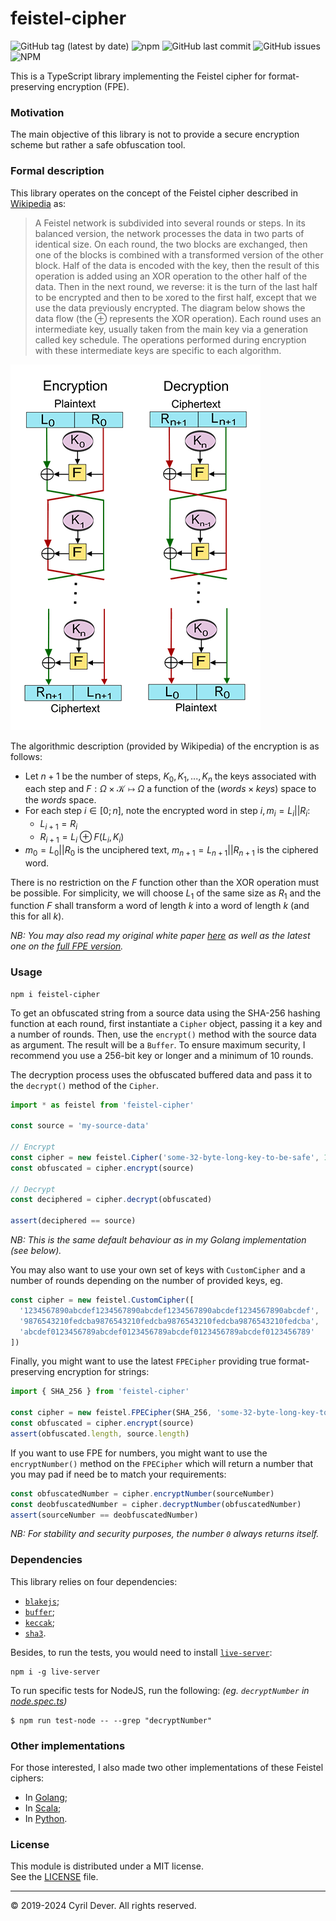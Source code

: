 # feistel-cipher

![GitHub tag (latest by date)](https://img.shields.io/github/v/tag/cyrildever/feistel-cipher)
![npm](https://img.shields.io/npm/dw/feistel-cipher)
![GitHub last commit](https://img.shields.io/github/last-commit/cyrildever/feistel-cipher)
![GitHub issues](https://img.shields.io/github/issues/cyrildever/feistel-cipher)
![NPM](https://img.shields.io/npm/l/feistel-cipher)

This is a TypeScript library implementing the Feistel cipher for format-preserving encryption (FPE).

### Motivation

The main objective of this library is not to provide a secure encryption scheme but rather a safe obfuscation tool.


### Formal description

This library operates on the concept of the Feistel cipher described in [Wikipedia](https://en.wikipedia.org/wiki/Feistel_cipher) as:
> A Feistel network is subdivided into several rounds or steps. In its balanced version, the network processes the data in two parts of identical size. On each round, the two blocks are exchanged, then one of the blocks is combined with a transformed version of the other block.
> Half of the data is encoded with the key, then the result of this operation is added using an XOR operation to the other half of the data.
> Then in the next round, we reverse: it is the turn of the last half to be encrypted and then to be xored to the first half, except that we use the data previously encrypted.
> The diagram below shows the data flow (the ${\oplus}$ represents the XOR operation). Each round uses an intermediate key, usually taken from the main key via a generation called key schedule. The operations performed during encryption with these intermediate keys are specific to each algorithm.

![](assets/400px-Feistel_cipher_diagram_en.svg.png)

The algorithmic description (provided by Wikipedia) of the encryption is as follows:
* Let $n+1$ be the number of steps, $K_{0},K_{1},...,K_{n}$ the keys associated with each step and $F:\Omega\times\mathcal{K}\mapsto\Omega$ a function of the $(words{\times}keys)$ space to the $words$ space.
* For each step $i{\in}[0;n]$, note the encrypted word in step $i,m_{i}=L_{i}||R_{i}$:
  * $L_{i+1}=R_{i}$
  * $R_{i+1}=L_{i}{\oplus}F(L_{i},K_{i})$
* $m_{0}=L_{0}||R_{0}$ is the unciphered text, $m_{n+1}=L_{n+1}||R_{n+1}$ is the ciphered word. 

There is no restriction on the $F$ function other than the XOR operation must be possible. For simplicity, we will choose $L_1$ of the same size as $R_1$ and the function $F$ shall transform a word of length $k$ into a word of length $k$ (and this for all $k$).

_NB: You may also read my original white paper [here](https://github.com/cyrildever/feistel-cipher/blob/master/feistel_whitepaper.pdf) as well as the latest one on the [full FPE version](https://github.com/cyrildever/feistel-cipher/blob/master/fpe_whitepaper.pdf)._


### Usage

```
npm i feistel-cipher
```

To get an obfuscated string from a source data using the SHA-256 hashing function at each round, first instantiate a `Cipher` object, passing it a key and a number of rounds.
Then, use the `encrypt()` method with the source data as argument. The result will be a `Buffer`.
To ensure maximum security, I recommend you use a 256-bit key or longer and a minimum of 10 rounds.

The decryption process uses the obfuscated buffered data and pass it to the `decrypt()` method of the `Cipher`. 

```typescript
import * as feistel from 'feistel-cipher'

const source = 'my-source-data'

// Encrypt
const cipher = new feistel.Cipher('some-32-byte-long-key-to-be-safe', 10)
const obfuscated = cipher.encrypt(source)

// Decrypt
const deciphered = cipher.decrypt(obfuscated)

assert(deciphered == source)
```
_NB: This is the same default behaviour as in my Golang implementation (see below)._

You may also want to use your own set of keys with `CustomCipher` and a number of rounds depending on the number of provided keys, eg.
```typescript
const cipher = new feistel.CustomCipher([
  '1234567890abcdef1234567890abcdef1234567890abcdef1234567890abcdef',
  '9876543210fedcba9876543210fedcba9876543210fedcba9876543210fedcba',
  'abcdef0123456789abcdef0123456789abcdef0123456789abcdef0123456789'
])
```

Finally, you might want to use the latest `FPECipher` providing true format-preserving encryption for strings:
```typescript
import { SHA_256 } from 'feistel-cipher'

const cipher = new feistel.FPECipher(SHA_256, 'some-32-byte-long-key-to-be-safe', 128)
const obfuscated = cipher.encrypt(source)
assert(obfuscated.length, source.length)
```

If you want to use FPE for numbers, you might want to use the `encryptNumber()` method on the `FPECipher` which will return a number that you may pad if need be to match your requirements:
```typescript
const obfuscatedNumber = cipher.encryptNumber(sourceNumber)
const deobfuscatedNumber = cipher.decryptNumber(obfuscatedNumber)
assert(sourceNumber == deobfuscatedNumber)
```
_NB: For stability and security purposes, the number `0` always returns itself._


### Dependencies

This library relies on four dependencies:
* [`blakejs`](https://www.npmjs.com/package/blakejs);
* [`buffer`](https://www.npmjs.com/package/buffer);
* [`keccak`](https://www.npmjs.com/package/keccak);
* [`sha3`](https://www.npmjs.com/package/sha3).

Besides, to run the tests, you would need to install [`live-server`](https://www.npmjs.com/package/live-server):
```console
npm i -g live-server
```

To run specific tests for NodeJS, run the following: _(eg. `decryptNumber` in [node.spec.ts](test/src/typescript/node.spec.ts))_
```console
$ npm run test-node -- --grep "decryptNumber"
```


### Other implementations

For those interested, I also made two other implementations of these Feistel ciphers:
* In [Golang](https://github.com/cyrildever/feistel);
* In [Scala](https://github.com/cyrildever/feistel-jar);
* In [Python](https://github.com/cyrildever/feistel-py).


### License

This module is distributed under a MIT license. \
See the [LICENSE](LICENSE) file.


<hr />
&copy; 2019-2024 Cyril Dever. All rights reserved.